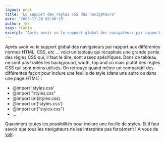 ```yaml
---
layout: post
title: 'Le support des règles CSS des navigateurs'
date: '2005-12-20 05:08:13'
author: j0k
tags: blabla
excerpt: "Après avoir vu le support global des navigateurs par rapport aux différentes normes HTML, CSS, etc ... voici un tableau qui récapitule une grande partie des règles CSS qui, il faut le dire, sont assez spécifiques.     \nDans ce tableau, ne sont pas traités les background, width, top and co mais plutôt des règles CSS qui sont moins utilisés. On retrouve quand même      …"
---
```


Après avoir vu le support global des navigateurs par rapport aux différentes normes HTML, CSS, etc ... voici un tableau qui récapitule une grande partie des règles CSS qui, il faut le dire, sont assez spécifiques.
Dans ce tableau, ne sont pas traités les background, width, top and co mais plutôt des règles CSS qui sont moins utilisés. On retrouve quand même un comparatif des différentes façon pour inclure une feuille de style (dans une autre ou dans une page HTML) :
* @import 'styles.css'
* @import "styles.css"
* @import url(styles.css)
* @import url('styles.css')
* @import url("styles.css")
* ...

Quasiment toutes les possibilités pour inclure une feuille de styles. Et il faut savoir que tous les navigateurs ne les interprète pas forcément !   A vous de [voir](http://centricle.com/ref/css/filters/?highlight_columns=true).

